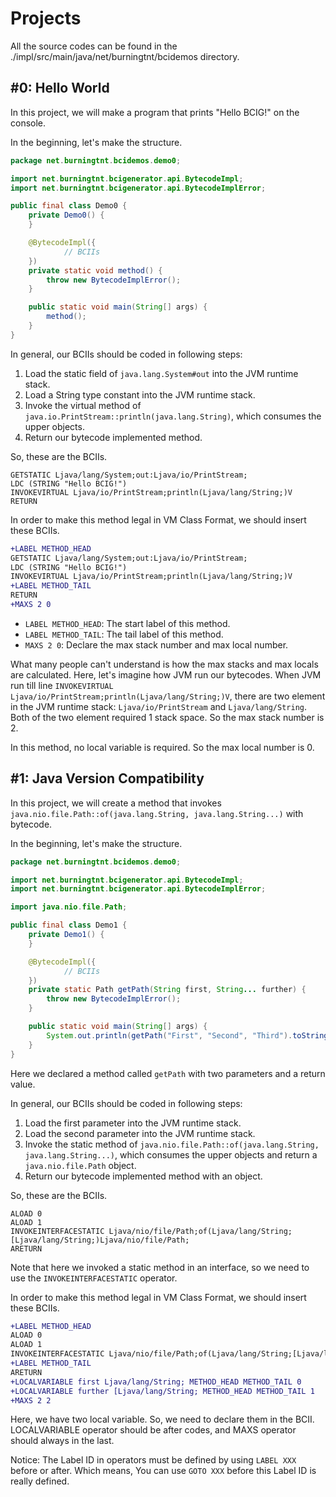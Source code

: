 # Projects
All the source codes can be found in the ./impl/src/main/java/net/burningtnt/bcidemos directory.

## #0: Hello World
In this project, we will make a program that prints "Hello BCIG!" on the console.

In the beginning, let's make the structure.

```java
package net.burningtnt.bcidemos.demo0;

import net.burningtnt.bcigenerator.api.BytecodeImpl;
import net.burningtnt.bcigenerator.api.BytecodeImplError;

public final class Demo0 {
    private Demo0() {
    }

    @BytecodeImpl({
            // BCIIs
    })
    private static void method() {
        throw new BytecodeImplError();
    }

    public static void main(String[] args) {
        method();
    }
}
```

In general, our BCIIs should be coded in following steps:
1. Load the static field of `java.lang.System#out` into the JVM runtime stack.
2. Load a String type constant into the JVM runtime stack.
3. Invoke the virtual method of `java.io.PrintStream::println(java.lang.String)`, which consumes the upper objects.
4. Return our bytecode implemented method.

So, these are the BCIIs.
```BCII
GETSTATIC Ljava/lang/System;out:Ljava/io/PrintStream;
LDC (STRING "Hello BCIG!")
INVOKEVIRTUAL Ljava/io/PrintStream;println(Ljava/lang/String;)V
RETURN
```

In order to make this method legal in VM Class Format, we should insert these BCIIs.
```diff
+LABEL METHOD_HEAD
GETSTATIC Ljava/lang/System;out:Ljava/io/PrintStream;
LDC (STRING "Hello BCIG!")
INVOKEVIRTUAL Ljava/io/PrintStream;println(Ljava/lang/String;)V
+LABEL METHOD_TAIL
RETURN
+MAXS 2 0 
```
- `LABEL METHOD_HEAD`: The start label of this method.
- `LABEL METHOD_TAIL`: The tail label of this method.
- `MAXS 2 0`: Declare the max stack number and max local number.

What many people can't understand is how the max stacks and max locals are calculated.
Here, let's imagine how JVM run our bytecodes. When JVM run till line `INVOKEVIRTUAL Ljava/io/PrintStream;println(Ljava/lang/String;)V`, 
there are two element in the JVM runtime stack: `Ljava/io/PrintStream` and `Ljava/lang/String`. Both of the two element required 1 stack space.
So the max stack number is 2.

In this method, no local variable is required. So the max local number is 0.

## #1: Java Version Compatibility
In this project, we will create a method that invokes `java.nio.file.Path::of(java.lang.String, java.lang.String...)` with bytecode.

In the beginning, let's make the structure.

```java
package net.burningtnt.bcidemos.demo0;

import net.burningtnt.bcigenerator.api.BytecodeImpl;
import net.burningtnt.bcigenerator.api.BytecodeImplError;

import java.nio.file.Path;

public final class Demo1 {
    private Demo1() {
    }

    @BytecodeImpl({
            // BCIIs
    })
    private static Path getPath(String first, String... further) {
        throw new BytecodeImplError();
    }

    public static void main(String[] args) {
        System.out.println(getPath("First", "Second", "Third").toString());
    }
}
```

Here we declared a method called `getPath` with two parameters and a return value.

In general, our BCIIs should be coded in following steps:
1. Load the first parameter into the JVM runtime stack.
2. Load the second parameter into the JVM runtime stack.
3. Invoke the static method of `java.nio.file.Path::of(java.lang.String, java.lang.String...)`, which consumes the upper objects and return a `java.nio.file.Path` object.
4. Return our bytecode implemented method with an object.

So, these are the BCIIs.
```BCII
ALOAD 0
ALOAD 1
INVOKEINTERFACESTATIC Ljava/nio/file/Path;of(Ljava/lang/String;[Ljava/lang/String;)Ljava/nio/file/Path;
ARETURN
```
Note that here we invoked a static method in an interface, so we need to use the `INVOKEINTERFACESTATIC` operator.

In order to make this method legal in VM Class Format, we should insert these BCIIs.
```diff
+LABEL METHOD_HEAD
ALOAD 0
ALOAD 1
INVOKEINTERFACESTATIC Ljava/nio/file/Path;of(Ljava/lang/String;[Ljava/lang/String;)Ljava/nio/file/Path;
+LABEL METHOD_TAIL
ARETURN
+LOCALVARIABLE first Ljava/lang/String; METHOD_HEAD METHOD_TAIL 0
+LOCALVARIABLE further [Ljava/lang/String; METHOD_HEAD METHOD_TAIL 1
+MAXS 2 2
```

Here, we have two local variable. So, we need to declare them in the BCII.
LOCALVARIABLE operator should be after codes, and MAXS operator should always in the last.

Notice: The Label ID in operators must be defined by using `LABEL XXX` before or after. Which means, You can use `GOTO XXX`
before this Label ID is really defined.